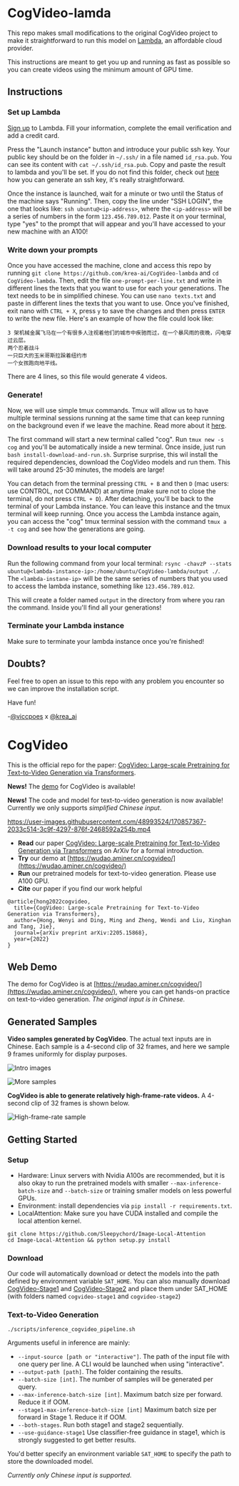 # CogVideo-lamda
This repo makes small modifications to the original CogVideo project to make it straightforward to run this model on [Lambda](https://lambdalabs.com/), an affordable cloud provider.

This instructions are meant to get you up and running as fast as possible so you can create videos using the minimum amount of GPU time.

## Instructions
### Set up Lambda
[Sign up](https://lambdalabs.com/cloud/entrance) to Lambda. Fill your information, complete the email verification and add a credit card.

Press the "Launch instance" button and introduce your public ssh key. Your public key should be on the folder in `~/.ssh/` in a file named `id_rsa.pub`. You can see its content with `cat ~/.ssh/id_rsa.pub`. Copy and paste the result to lambda and you'll be set. If you do not find this folder, check out [here](https://docs.oracle.com/en/cloud/cloud-at-customer/occ-get-started/generate-ssh-key-pair.html) how you can generate an ssh key, it's really straightforward.

Once the instance is launched, wait for a minute or two until the Status of the machine says "Running". Then, copy the line under "SSH LOGIN", the one that looks like: `ssh ubuntu@<ip-address>`, where the `<ip-address>` will be a series of numbers in the form `123.456.789.012`. Paste it on your terminal, type "yes" to the prompt that will appear and you'll have accessed to your new machine with an A100!

### Write down your prompts
Once you have accessed the machine, clone and access this repo by running `git clone https://github.com/krea-ai/CogVideo-lambda` and `cd CogVideo-lambda`. Then, edit the file `one-prompt-per-line.txt` and write in different lines the texts that you want to use for each your generations. The text needs to be in simplified chinese. You can use `nano texts.txt` and paste in different lines the texts that you want to use. Once you've finished, exit nano with `CTRL + X`, press `y` to save the changes and then press `ENTER` to write the new file. Here's an example of how the file could look like: 

```
3 架机械金属飞马在一个有很多人注视着他们的城市中疾驰而过，在一个暴风雨的夜晚，闪电穿过云层。
两个忍者战斗
一只巨大的玉米哥斯拉跺着纽约市
一个女孩跑向地平线。
```

There are 4 lines, so this file would generate 4 videos.

### Generate!
Now, we will use simple tmux commands. Tmux will allow us to have multiple terminal sessions running at the same time that can keep running on the background even if we leave the machine. Read more about it [here](https://github.com/tmux/tmux/wiki).

The first command will start a new terminal called "cog". Run `tmux new -s cog` and you'll be automatically inside a new terminal. Once inside, just run `bash install-download-and-run.sh`. Surprise surprise, this wil install the required dependencies, download the CogVideo models and run them. This will take around 25-30 minutes, the models are large!

You can detach from the terminal pressing `CTRL + B` and then `D` (mac users: use CONTROL, not COMMAND) at anytime (make sure not to close the terminal, do not press `CTRL + D`). After detaching, you'll be back to the terminal of your Lambda instance. You can leave this instance and the tmux terminal will keep running. Once you access the Lambda instance again, you can access the "cog" tmux terminal session with the command `tmux a -t cog` and see how the generations are going. 

### Download results to your local computer
Run the following command from your local terminal: `rsync -chavzP --stats ubuntu@<lambda-instance-ip>:/home/ubuntu/CogVideo-lambda/output ./`. The `<lambda-instane-ip>` will be the same series of numbers that you used to access the lambda instance, something like `123.456.789.012`.

This will create a folder named `output` in the directory from where you ran the command. Inside you'll find all your generations!

### Terminate your Lambda instance
Make sure to terminate your lambda instance once you're finished!

## Doubts?
Feel free to open an issue to this repo with any problem you encounter so we can improve the installation script.

Have fun!

-[@viccpoes](https://twitter.com/viccpoes) x [@krea_ai](https://twitter.com/krea_ai)

# CogVideo

This is the official repo for the paper: [CogVideo: Large-scale Pretraining for Text-to-Video Generation via Transformers](http://arxiv.org/abs/2205.15868).

**News!** The [demo](https://wudao.aminer.cn/cogvideo/) for CogVideo is available! 

**News!** The code and model for text-to-video generation is now available! Currently we only supports *simplified Chinese input*. 

https://user-images.githubusercontent.com/48993524/170857367-2033c514-3c9f-4297-876f-2468592a254b.mp4

* **Read** our paper [CogVideo: Large-scale Pretraining for Text-to-Video Generation via Transformers](https://arxiv.org/abs/2205.15868) on ArXiv for a formal introduction. 
* **Try** our demo at [https://wudao.aminer.cn/cogvideo/](https://wudao.aminer.cn/cogvideo/)
* **Run** our pretrained models for text-to-video generation. Please use A100 GPU.
* **Cite** our paper if you find our work helpful

```
@article{hong2022cogvideo,
  title={CogVideo: Large-scale Pretraining for Text-to-Video Generation via Transformers},
  author={Hong, Wenyi and Ding, Ming and Zheng, Wendi and Liu, Xinghan and Tang, Jie},
  journal={arXiv preprint arXiv:2205.15868},
  year={2022}
}
```

## Web Demo

The demo for CogVideo is at [https://wudao.aminer.cn/cogvideo/](https://wudao.aminer.cn/cogvideo/), where you can get hands-on practice on text-to-video generation. *The original input is in Chinese.*


## Generated Samples

**Video samples generated by CogVideo**. The actual text inputs are in Chinese. Each sample is a 4-second clip of 32 frames, and here we sample 9 frames uniformly for display purposes.

![Intro images](assets/intro-image.png)

![More samples](assets/appendix-moresamples.png)



**CogVideo is able to generate relatively high-frame-rate videos.**
A 4-second clip of 32 frames is shown below. 

![High-frame-rate sample](assets/appendix-sample-highframerate.png)

## Getting Started

### Setup

* Hardware: Linux servers with Nvidia A100s are recommended, but it is also okay to run the pretrained models with smaller `--max-inference-batch-size` and `--batch-size` or training smaller models on less powerful GPUs.
* Environment: install dependencies via `pip install -r requirements.txt`. 
* LocalAttention: Make sure you have CUDA installed and compile the local attention kernel.

```shell
git clone https://github.com/Sleepychord/Image-Local-Attention
cd Image-Local-Attention && python setup.py install
```

### Download

Our code will automatically download or detect the models into the path defined by environment variable `SAT_HOME`. You can also manually download [CogVideo-Stage1](https://lfs.aminer.cn/misc/cogvideo/cogvideo-stage1.zip) and [CogVideo-Stage2](https://lfs.aminer.cn/misc/cogvideo/cogvideo-stage2.zip) and place them under SAT_HOME (with folders named `cogvideo-stage1` and `cogvideo-stage2`)

### Text-to-Video Generation

```
./scripts/inference_cogvideo_pipeline.sh
```

Arguments useful in inference are mainly:

* `--input-source [path or "interactive"]`. The path of the input file with one query per line. A CLI would be launched when using "interactive".
* `--output-path [path]`. The folder containing the results.
* `--batch-size [int]`. The number of samples will be generated per query.
* `--max-inference-batch-size [int]`. Maximum batch size per forward. Reduce it if OOM. 
* `--stage1-max-inference-batch-size [int]` Maximum batch size per forward in Stage 1. Reduce it if OOM. 
* `--both-stages`. Run both stage1 and stage2 sequentially. 
* `--use-guidance-stage1` Use classifier-free guidance in stage1, which is strongly suggested to get better results. 

You'd better specify an environment variable `SAT_HOME` to specify the path to store the downloaded model.

*Currently only Chinese input is supported.*
